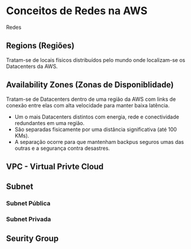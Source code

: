 # Conceitos de Redes na AWS

Redes

## Regions (Regiões)

Tratam-se de locais físicos distribuídos pelo mundo onde localizam-se os Datacenters da AWS.


## Availability Zones (Zonas de Disponiblidade)

Tratam-se de Datacenters dentro de uma região da AWS com links de conexão entre elas com alta velocidade para manter baixa latência.

- Um o mais Datacenters distintos com energia, rede e conectividade redundantes em uma região.
- São separadas fisicamente por uma distância significativa (até 100 KMs).
- A separação ocorre para que mantenham backpus seguros umas das outras e a segurança contra desastres.

## VPC - Virtual Privte Cloud

## Subnet

### Subnet Pública

### Subnet Privada

## Seurity Group

